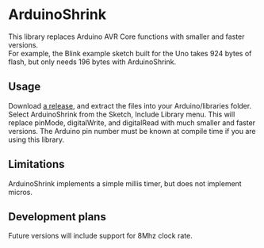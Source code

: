 # ArduinoShrink
This library replaces Arduino AVR Core functions with smaller and faster versions.  
For example, the Blink example sketch built for the Uno takes 924 bytes of flash, but only needs 196 bytes with ArduinoShrink.

## Usage
Download [a release](https://github.com/nerdralph/ArduinoShrink/releases), and extract the files into your Arduino/libraries folder.  Select ArduinoShrink from the Sketch, Include Library menu.  This will replace pinMode, digitalWrite, and digitalRead with much smaller and faster versions.  The Arduino pin number must be known at compile time if you are using this library.

## Limitations
ArduinoShrink implements a simple millis timer, but does not implement micros.

## Development plans
Future versions will include support for 8Mhz clock rate.
